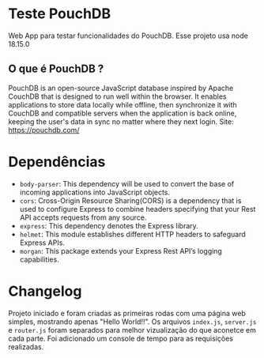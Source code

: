 # Teste PouchDB

Web App para testar funcionalidades do PouchDB.
Esse projeto usa node 18.15.0

## O que é PouchDB ?
PouchDB is an open-source JavaScript database inspired by Apache CouchDB that is designed to run well within the browser.
It enables applications to store data locally while offline, then synchronize it with CouchDB and compatible servers when the application is back online, keeping the user's data in sync no matter where they next login.
Site: https://pouchdb.com/

# Dependências

 - `body-parser`: This dependency will be used to convert the base of incoming applications into JavaScript objects.
 - `cors`: Cross-Origin Resource Sharing(CORS) is a dependency that is used to configure Express to combine headers specifying that your Rest API accepts requests from any source. 
 - `express`: This dependency denotes the Express library.
 - `helmet`: This module establishes different HTTP headers to safeguard Express APIs.
 - `morgan`: This package extends your Express Rest API’s logging capabilities.

# Changelog

Projeto iniciado e foram criadas as primeiras rodas com uma página web simples, mostrando apenas "Hello World!!".
Os arquivos `index.js`, `server.js` e `router.js` foram separados para melhor vizualização do que aconetce em cada parte.
Foi adicionado um console de tempo para as requisições realizadas.
